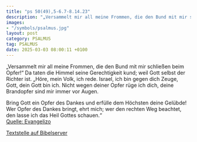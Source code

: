 ```yaml
---
title: "ps 50(49),5-6.7-8.14.23"
description: "„Versammelt mir all meine Frommen, die den Bund mit mir schließen beim Opfer!“ Da taten die Himmel seine Gerechtigkeit kund; weil Gott selbst der Richter ist. „Höre, mein Volk, ich rede. Israel, ich bin gegen dich Zeuge, Gott, dein Gott bin ich. Nicht wegen deiner Opfer rüge ich ...."
images:
- "/symbols/psalmus.jpg"
layout: post
category: PSALMUS
tag: PSALMUS
date: 2025-03-03 08:00:11 +0100
---
```

„Versammelt mir all meine Frommen, die den Bund mit mir schließen beim Opfer!“
Da taten die Himmel seine Gerechtigkeit kund; weil Gott selbst der Richter ist.
„Höre, mein Volk, ich rede. Israel, ich bin gegen dich Zeuge, Gott, dein Gott bin ich.
Nicht wegen deiner Opfer rüge ich dich, deine Brandopfer sind mir immer vor Augen.<!--more--> 

Bring Gott ein Opfer des Dankes und erfülle dem Höchsten deine Gelübde!
Wer Opfer des Dankes bringt, ehrt mich; 
wer den rechten Weg beachtet, den lasse ich das Heil Gottes schauen.“<br>
[Quelle: Evangelizo](https://evangeliumtagfuertag.org/DE/gospel)

[Textstelle auf Bibelserver](https://www.bibleserver.com/EU/ps50(49),5-6.7-8.14.23)
